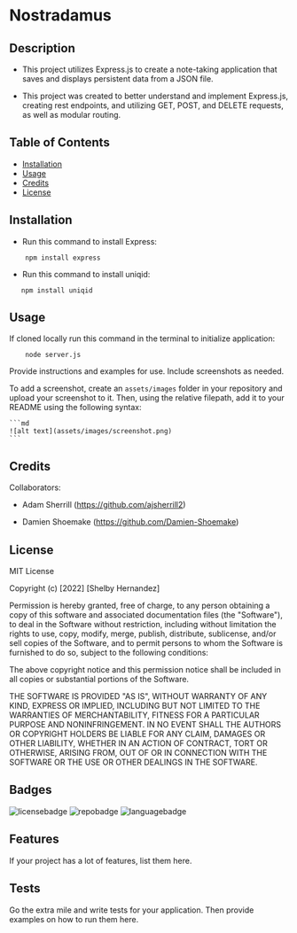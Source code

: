 # Nostradamus

## Description


- This project utilizes Express.js to create a note-taking application that saves and displays persistent data from a JSON file.

- This project was created to better understand and implement Express.js, creating rest endpoints, and utilizing GET, POST, and DELETE requests, as well as modular routing.

## Table of Contents

- [Installation](#installation)
- [Usage](#usage)
- [Credits](#credits)
- [License](#license)

## Installation

- Run this command to install Express:

```
    npm install express
```

 - Run this command to install uniqid:

 ```
    npm install uniqid
 ```

## Usage

If cloned locally run this command in the terminal to initialize application: 

```
    node server.js
```

Provide instructions and examples for use. Include screenshots as needed.

To add a screenshot, create an `assets/images` folder in your repository and upload your screenshot to it. Then, using the relative filepath, add it to your README using the following syntax:

    ```md
    ![alt text](assets/images/screenshot.png)
    ```

## Credits

Collaborators:

- Adam Sherrill (https://github.com/ajsherrill2)

- Damien Shoemake (https://github.com/Damien-Shoemake)

## License

MIT License

Copyright (c) [2022] [Shelby Hernandez]

Permission is hereby granted, free of charge, to any person obtaining a copy
of this software and associated documentation files (the "Software"), to deal
in the Software without restriction, including without limitation the rights
to use, copy, modify, merge, publish, distribute, sublicense, and/or sell
copies of the Software, and to permit persons to whom the Software is
furnished to do so, subject to the following conditions:

The above copyright notice and this permission notice shall be included in all
copies or substantial portions of the Software.

THE SOFTWARE IS PROVIDED "AS IS", WITHOUT WARRANTY OF ANY KIND, EXPRESS OR
IMPLIED, INCLUDING BUT NOT LIMITED TO THE WARRANTIES OF MERCHANTABILITY,
FITNESS FOR A PARTICULAR PURPOSE AND NONINFRINGEMENT. IN NO EVENT SHALL THE
AUTHORS OR COPYRIGHT HOLDERS BE LIABLE FOR ANY CLAIM, DAMAGES OR OTHER
LIABILITY, WHETHER IN AN ACTION OF CONTRACT, TORT OR OTHERWISE, ARISING FROM,
OUT OF OR IN CONNECTION WITH THE SOFTWARE OR THE USE OR OTHER DEALINGS IN THE
SOFTWARE.

## Badges

![licensebadge](https://img.shields.io/github/license/shernandez927/nostradamus?style=for-the-badge) ![repobadge](https://img.shields.io/github/repo-size/shernandez927/nostradamus?style=for-the-badge) ![languagebadge](https://img.shields.io/github/languages/count/shernandez927/nostradamus?style=for-the-badge)

## Features

If your project has a lot of features, list them here.

## Tests

Go the extra mile and write tests for your application. Then provide examples on how to run them here.